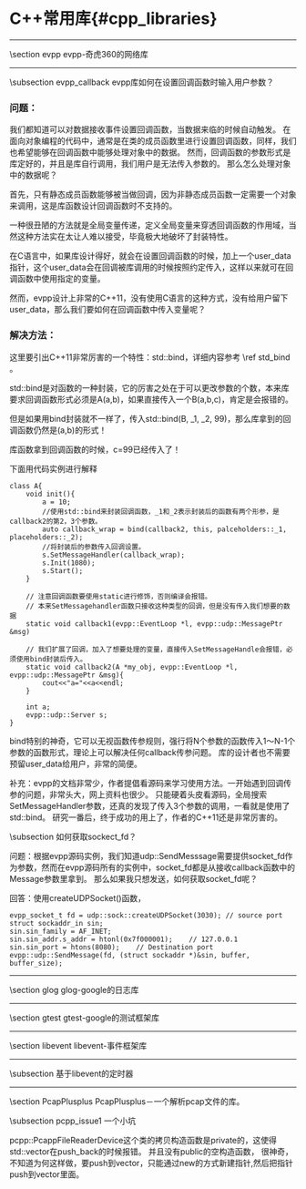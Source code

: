 C++常用库{#cpp_libraries}
========================
<hr>
\section evpp evpp-奇虎360的网络库

<hr>
\subsection evpp_callback evpp库如何在设置回调函数时输入用户参数？

### 问题：
我们都知道可以对数据接收事件设置回调函数，当数据来临的时候自动触发。
在面向对象编程的代码中，通常是在类的成员函数里进行设置回调函数，同样，我们也希望能够在回调函数中能够处理对象中的数据。
然而，回调函数的参数形式是库定好的，并且是库自行调用，我们用户是无法传入参数的。
那么怎么处理对象中的数据呢？

首先，只有静态成员函数能够被当做回调，因为非静态成员函数一定需要一个对象来调用，这是库函数设计回调函数时不支持的。

一种很丑陋的方法就是全局变量传递，定义全局变量来穿透回调函数的作用域，当然这种方法实在太让人难以接受，毕竟极大地破坏了封装特性。

在C语言中，如果库设计得好，就会在设置回调函数的时候，加上一个user_data指针，这个user_data会在回调被库调用的时候按照约定传入，这样以来就可在回调函数中使用指定的变量。

然而，evpp设计上非常的C++11，没有使用C语言的这种方式，没有给用户留下user_data，那么我们要如何在回调函数中传入变量呢？

### 解决方法：

这里要引出C++11非常厉害的一个特性：std::bind，详细内容参考 \ref std_bind 。

std::bind是对函数的一种封装，它的厉害之处在于可以更改参数的个数，本来库要求回调函数形式必须是A(a,b)，如果直接传入一个B(a,b,c)，肯定是会报错的。

但是如果用bind封装就不一样了，传入std::bind(B, _1, _2, 99)，那么库拿到的回调函数仍然是(a,b)的形式！

库函数拿到回调函数的时候，c=99已经传入了！

下面用代码实例进行解释

~~~{.cpp}
class A{
    void init(){
        a = 10;
        //使用std::bind来封装回调函数，_1和_2表示封装后的函数有两个形参，是callback2的第2，3个参数。
        auto callback_wrap = bind(callback2, this, palceholders::_1, placeholders::_2);
        //将封装后的参数传入回调设置。
        s.SetMessageHandler(callback_wrap);
        s.Init(1080);
        s.Start();
    }

    // 注意回调函数要使用static进行修饰，否则编译会报错。
    // 本来SetMessagehandler函数只接收这种类型的回调，但是没有传入我们想要的数据
    static void callback1(evpp::EventLoop *l, evpp::udp::MessagePtr &msg)

    // 我们扩展了回调，加入了想要处理的变量，直接传入SetMessageHandle会报错，必须使用bind封装后传入。
    static void callback2(A *my_obj, evpp::EventLoop *l, evpp::udp::MessagePtr &msg){
        cout<<"a="<<a<<endl;
    }

    int a;
    evpp::udp::Server s;
}
~~~

bind特别的神奇，它可以无视函数传参规则，强行将N个参数的函数传入1～N-1个参数的函数形式，理论上可以解决任何callback传参问题。
库的设计者也不需要预留user_data给用户，非常的简便。

补充：evpp的文档非常少，作者提倡看源码来学习使用方法。一开始遇到回调传参的问题，非常头大，网上资料也很少。
只能硬着头皮看源码，全局搜索SetMessageHandler参数，还真的发现了传入3个参数的调用，一看就是使用了std::bind。
研究一番后，终于成功的用上了，作者的C++11还是非常厉害的。

\subsection 如何获取sockect_fd？

问题：根据evpp源码实例，我们知道udp::SendMesssage需要提供socket_fd作为参数，然而在evpp源码所有的实例中，socket_fd都是从接收callback函数中的Message参数里拿到。
那么如果我只想发送，如何获取socket_fd呢？

回答：使用createUDPSocket()函数，

~~~{.cpp}
evpp_socket_t fd = udp::sock::createUDPSocket(3030); // source port
struct sockaddr_in sin;
sin.sin_family = AF_INET;
sin.sin_addr.s_addr = htonl(0x7f000001);    // 127.0.0.1
sin.sin_port = htons(8080);    // Destination port
evpp::udp::SendMessage(fd, (struct sockaddr *)&sin, buffer, buffer_size);
~~~

<hr>
\section glog glog-google的日志库

<hr>
\section gtest gtest-google的测试框架库

<hr>
\section libevent libevent-事件框架库

<hr>
\subsection 基于libevent的定时器


<hr>
\section PcapPlusplus PcapPlusplus－一个解析pcap文件的库。

\subsection pcpp_issue1 一个小坑

pcpp::PcappFileReaderDevice这个类的拷贝构造函数是private的，这使得std::vector在push_back的时候报错。
并且没有public的空构造函数，
很神奇，不知道为何这样做，要push到vector，只能通过new的方式新建指针,然后把指针push到vector里面。
